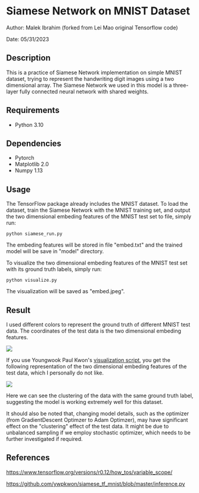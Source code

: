 # Siamese Network on MNIST Dataset

Author: Malek Ibrahim (forked from Lei Mao original Tensorflow code)

Date: 05/31/2023

## Description

This is a practice of Siamese Network implementation on simple MNIST dataset, trying to represent the handwriting digit images using a two dimensional array. The Siamese Network we used in this model is a three-layer fully connected neural network with shared weights.

## Requirements

* Python 3.10

## Dependencies

* Pytorch
* Matplotlib 2.0
* Numpy 1.13

## Usage

The TensorFlow package already includes the MNIST dataset. To load the dataset, train the Siamese Network with the MNIST training set, and output the two dimensional embeding features of the MNIST test set to file, simply run:

```shell
python siamese_run.py
```
The embeding features will be stored in file "embed.txt" and the trained model will be save in "model" directory.


To visualize the two dimensional embeding features of the MNIST test set with its ground truth labels, simply run:
```shell
python visualize.py
```
The visualization will be saved as "embed.jpeg".

## Result

I used different colors to represent the ground truth of different MNIST test data. The coordinates of the test data is the two dimensional embeding features.

![](embed.jpeg)

If you use Youngwook Paul Kwon's [visualization script](https://github.com/ywpkwon/siamese_tf_mnist/blob/master/visualize.py), you get the following representation of the two dimensional embeding features of the test data, which I personally do not like.

![](embed_preview.jpeg)

Here we can see the clustering of the data with the same ground truth label, suggesting the model is working extremely well for this dataset. 

It should also be noted that, changing model details, such as the optimizer (from GradientDescent Optimzer to Adam Optimzer), may have significant effect on the "clustering" effect of the test data. It might be due to unbalanced sampling if we employ stochastic optimizer, which needs to be further investigated if required.

## References

https://www.tensorflow.org/versions/r0.12/how_tos/variable_scope/

https://github.com/ywpkwon/siamese_tf_mnist/blob/master/inference.py
